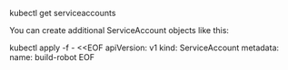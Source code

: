 kubectl get serviceaccounts

You can create additional ServiceAccount objects like this:

kubectl apply -f - <<EOF
apiVersion: v1
kind: ServiceAccount
metadata:
  name: build-robot
EOF